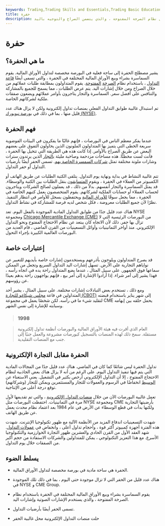 ```yaml
---
keywords: Trading,Trading Skills and Essentials,Trading Basic Education,Trading Skills
title: حفرة
description: الحفرة هي منطقة محددة من أرضية التداول مخصصة لشراء وبيع الأوراق المالية من خلال نظام الصرخة المفتوحة ، والذي يتضمن الصراخ والتوجيه باليد.
---
```


# حفرة
## ما هي الحفرة؟

يشير مصطلح الحفرة إلى ساحة فعلية في البورصة مخصصة لتداول الأوراق المالية. يقوم السماسرة بشراء وبيع الأوراق المالية المختلفة في الحفرة ، والتي تسمى أيضًا [قاعة التداول](/trading_floor) ، باستخدام نظام [الصرخة](/openoutcry) [المفتوحة](/openoutcry). يقوم المتداولون بمطابقة طلبات عملائهم من خلال الصراخ ومن خلال إشارات اليد. يتم عرض الطلبات ، مما يسمح للجميع بالمشاركة والتنافس على أفضل سعر. السماسرة والتجار يتاجرون بأوامر عملائهم ويضعون صفقات ملكية لشركاتهم الخاصة.

تم استبدال غالبية طوابق التداول الفعلي بمنصات تداول إلكترونية ولكن لا يزال هناك عدد قليل منها ، بما في ذلك في [بورصة نيويورك (NYSE)](/nyse).

## فهم الحفرة

عندما يفكر معظم الناس في البورصات ، فإنهم غالبًا ما يفكرون في البيئات الفوضوية سريعة الخطى التي يتميز بها المتداولون الملونون الذين يحاولون التفوق على بعضهم البعض عن طريق الصراخ بالأوامر. إذا كانت هذه هي الطريقة التي تتخيل بها الحفرة ، فأنت لست مخطئًا. هذه مساحات مزدحمة وصاخبة مليئة [بالتجار](/trader) الذين يرتدون سترات وشارات ملونة مختلفة تمثل [شركات السمسرة الخاصة بهم](/brokerage-company). تسمى الحفر أيضًا بأرضيات التداول أو حفر التداول.

تتم غالبية النشاط في بداية ونهاية يوم التداول. يتلقى الكتبة الطلبات عن طريق الهاتف أو الكمبيوتر من العملاء في الحفرة ، ويقوم [المتسابقون](/runner) بنقل الطلبات بين الكتبة والوسطاء. قد يمثل السماسرة والتجار أنفسهم. بدلاً من ذلك ، قد يعملون لصالح الشركات ويتاجرون لحساب العملاء أو حسابات الملكية لشركاتهم. يقوم المتخصصون بعمل كتبهم الخاصة في الحفرة ، مما يجعل سوقًا [للأوراق المالية](/security) ويحتفظون بسجل للأوامر في انتظار التنفيذ. نظرًا لأن جميع الطلبات معروضة ، فكل شخص لديه فرصة للمشاركة في نشاط التداول.

هناك عدد قليل جدًا من طوابق التداول المادية الموجودة بالفعل اليوم. تعد NYSE ومجموعة [Chicago Mercantile Exchange (CME)](/cme) من البورصات الرئيسية التي لا تزال بها حفر. ذلك لأن الاتجاه كان يبتعد عن نظام الاحتجاج المفتوح ونحو التداول الإلكتروني. منذ أواخر الثمانينيات وأوائل التسعينيات من القرن الماضي ، قام العديد من البورصات العالمية الكبيرة بإجراء التحول.

## إعتبارات خاصة

قد يصرخ المتداولون ويلوحون بأذرعهم ويستخدمون إشارات خاصة بأيديهم للتعبير عن نواياهم التجارية على الأرض. تسهل إشارات اليد التداول السريع وتجعل من الممكن سماعها فوق الجمهور. على سبيل المثال ، عندما يضع المتداول راحة يده في اتجاه رأسه ، فهذا يشير إلى أمر شراء. إذا أرادوا الإشارة إلى أمر بيع ، فإنهم يواجهون راحة يدهم بعيدًا عن رؤوسهم.

ومع ذلك ، تستخدم بعض التبادلات إشارات مختلفة. على سبيل المثال ، يشير أحد المتداولين في قاعة [مجلس شيكاغو للتجارة (CBOT)](/cbot) إلى شهر يناير باستخدام قبضته لتقليد شيء ما في رأسه. لكن شخصًا يعمل في مجموعة CME يحمل حلقه بين إبهامه وسبابته للإشارة إلى نفس الشهر.

> ### 1998

> العام الذي أقرت فيه هيئة الأوراق المالية والبورصات أنظمة تداول إلكترونية مستقلة. سمح ذلك لهذه المنصات بالتسجيل كبورصات مشروعة والعمل جنبًا إلى جنب مع المنصات التقليدية.

>

## الحفرة مقابل التجارة الإلكترونية

تداول الحفرة ليس شائعًا كما كان في الماضي. هناك عدد قليل جدًا من المجالات المادية التي يتم فيها تنفيذ التداول اليوم. على الرغم من أنه لا يزال هناك بعض الجاذبية لنظام الاحتجاج المفتوح ، إلا أن التداول الإلكتروني أرخص بكثير في التشغيل. يعني الاستغناء عن [الوسيط](/middleman) انخفاضًا في الرسوم والعمولات للتجار والمستثمرين ويمكن للتجار (وشركاتهم) توقع درجة أعلى من الإنتاجية.

تعمل غالبية البورصات الآن من خلال [منصات التداول الإلكترونية](/trading-platform) ، والتي تم تقديمها لأول مرة في الثمانينيات. احتفظت البورصات مثل NYSE ومجموعة CME بأرضيتها التجارية ولكنها بدأت في قطع الوسطاء عن الأرض في عام 1984 بعد اعتماد نظام محدث يعمل عن طريق الهاتف.

شهدت التسعينيات اندفاع المزيد من الأنظمة الآلية مع ظهور تكنولوجيا الإنترنت. شهدت هذه الفترة أجهزة كمبيوتر أكثر قوة ، وأحجام تداول أعلى ، وانخفاض في [عمولات التداول](/commission). شهد العقد الأول من القرن الحادي والعشرين ظهور التجارة الخوارزمية والتكنولوجيا الأسرع. مع هذا التعزيز التكنولوجي ، يمكن للمتداولين والشركات الاستفادة من حجم أكبر من الصفقات خلال يوم التداول.

## يسلط الضوء

- الحفرة هي ساحة مادية في بورصة مخصصة لتداول الأوراق المالية.

- هناك عدد قليل من الحفر التي لا تزال موجودة حتى اليوم ، بما في ذلك تلك الموجودة في NYSE و CME Group.

- يقوم السماسرة بشراء وبيع الأوراق المالية المختلفة في الحفرة باستخدام نظام الصرخة المفتوحة ، والذي يستخدم الإشارات الصوتية وإشارات اليد.

- تسمى الحفر أيضًا بأرضيات التداول.

- حلت منصات التداول الإلكترونية محل غالبية الحفر

